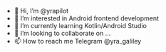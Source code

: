 - 👋 Hi, I’m @yrapilot
- 👀 I’m interested in Android frontend development
- 🌱 I’m currently learning Kotlin/Android Studio
- 💞️ I’m looking to collaborate on ...
- 📫 How to reach me Telegram @yra_galiley
<!---
yrapilot/yrapilot is a ✨ special ✨ repository because its `README.md` (this file) appears on your GitHub profile.
You can click the Preview link to take a look at your changes.
--->
